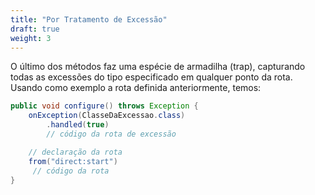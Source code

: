 ```yaml
---
title: "Por Tratamento de Excessão"
draft: true
weight: 3
---
```


O último dos métodos faz uma espécie de armadilha (trap), capturando todas as excessões do tipo especificado em qualquer ponto da rota. Usando como exemplo a rota definida anteriormente, temos:

```java
public void configure() throws Exception {
	onException(ClasseDaExcessao.class)
		.handled(true)
		// código da rota de excessão

	// declaração da rota
	from("direct:start")
	 // código da rota
}
```
